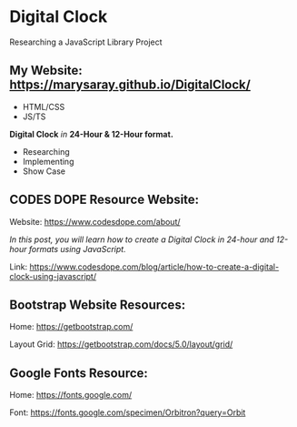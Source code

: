 # Digital Clock
Researching a JavaScript Library Project 
## My Website: https://marysaray.github.io/DigitalClock/

- HTML/CSS
- JS/TS

**Digital Clock** *in* **24-Hour & 12-Hour format.**

- Researching
- Implementing
- Show Case

## CODES DOPE Resource Website:
Website: https://www.codesdope.com/about/

*In this post, you will learn how to create a Digital Clock in 24-hour and 12-hour formats using JavaScript.*

Link: https://www.codesdope.com/blog/article/how-to-create-a-digital-clock-using-javascript/

## Bootstrap Website Resources:
Home: https://getbootstrap.com/

Layout Grid: https://getbootstrap.com/docs/5.0/layout/grid/

## Google Fonts Resource:
Home: https://fonts.google.com/

Font: https://fonts.google.com/specimen/Orbitron?query=Orbit
